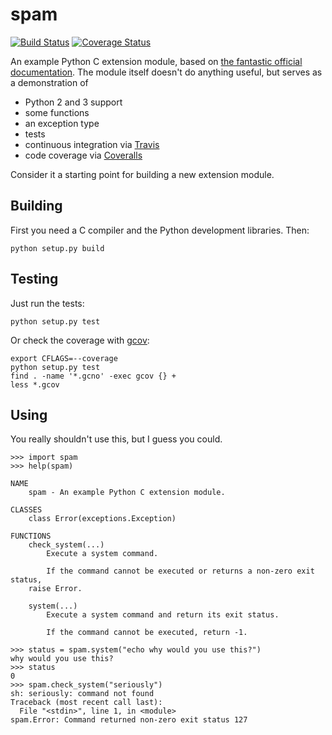 # spam

[![Build Status](https://travis-ci.org/jalan/spam.svg?branch=master)](https://travis-ci.org/jalan/spam)
[![Coverage Status](https://coveralls.io/repos/github/jalan/spam/badge.svg?branch=master)](https://coveralls.io/github/jalan/spam?branch=master)

An example Python C extension module, based on
[the fantastic official documentation](https://docs.python.org/3/extending/).
The module itself doesn't do anything useful, but serves as a demonstration of

 - Python 2 and 3 support
 - some functions
 - an exception type
 - tests
 - continuous integration via [Travis](https://travis-ci.org)
 - code coverage via [Coveralls](https://coveralls.io)

Consider it a starting point for building a new extension module.


## Building

First you need a C compiler and the Python development libraries. Then:

```
python setup.py build
```


## Testing

Just run the tests:

```
python setup.py test
```

Or check the coverage with
[gcov](https://gcc.gnu.org/onlinedocs/gcc/Gcov.html):

```
export CFLAGS=--coverage
python setup.py test
find . -name '*.gcno' -exec gcov {} +
less *.gcov
```


## Using

You really shouldn't use this, but I guess you could.

```
>>> import spam
>>> help(spam)

NAME
    spam - An example Python C extension module.

CLASSES
    class Error(exceptions.Exception)

FUNCTIONS
    check_system(...)
        Execute a system command.

        If the command cannot be executed or returns a non-zero exit status,
	raise Error.

    system(...)
        Execute a system command and return its exit status.

        If the command cannot be executed, return -1.

>>> status = spam.system("echo why would you use this?")
why would you use this?
>>> status
0
>>> spam.check_system("seriously")
sh: seriously: command not found
Traceback (most recent call last):
  File "<stdin>", line 1, in <module>
spam.Error: Command returned non-zero exit status 127
```
